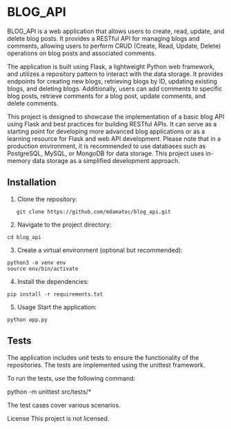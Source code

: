 # BLOG_API

BLOG_API is a web application that allows users to create, read, update, and delete blog posts. It provides a RESTful API for managing blogs and comments, allowing users to perform CRUD (Create, Read, Update, Delete) operations on blog posts and associated comments.

The application is built using Flask, a lightweight Python web framework, and utilizes a repository pattern to interact with the data storage. It provides endpoints for creating new blogs, retrieving blogs by ID, updating existing blogs, and deleting blogs. Additionally, users can add comments to specific blog posts, retrieve comments for a blog post, update comments, and delete comments.

This project is designed to showcase the implementation of a basic blog API using Flask and best practices for building RESTful APIs. It can serve as a starting point for developing more advanced blog applications or as a learning resource for Flask and web API development.
Please note that in a production environment, it is recommended to use databases such as PostgreSQL, MySQL, or MongoDB for data storage. This project uses in-memory data storage as a simplified development approach.


## Installation

1. Clone the repository:

```shell
   git clone https://github.com/mdamatoc/blog_api.git
```


2. Navigate to the project directory:
```shell
cd blog_api
```

3. Create a virtual environment (optional but recommended):
```shell
python3 -m venv env
source env/bin/activate
```

4. Install the dependencies:
```shell
pip install -r requirements.txt
```

5. Usage
Start the application:

```shell
python app.py
```


## Tests
The application includes unit tests to ensure the functionality of the repositories. The tests are implemented using the unittest framework.

To run the tests, use the following command:

python -m unittest src/tests/*

The test cases cover various scenarios.

License
This project is not licensed.
